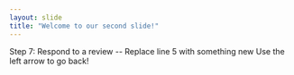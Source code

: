 ```yaml
---
layout: slide
title: "Welcome to our second slide!"
---
```

Step 7: Respond to a review -- Replace line 5 with something new
Use the left arrow to go back!
